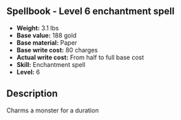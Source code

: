 ## Spellbook - Level 6 enchantment spell

- **Weight:** 3.1 lbs
- **Base value:** 188 gold
- **Base material:** Paper
- **Base write cost:** 80 charges
- **Actual write cost:** From half to full base cost
- **Skill:** Enchantment spell
- **Level:** 6

## Description

Charms a monster for a duration
